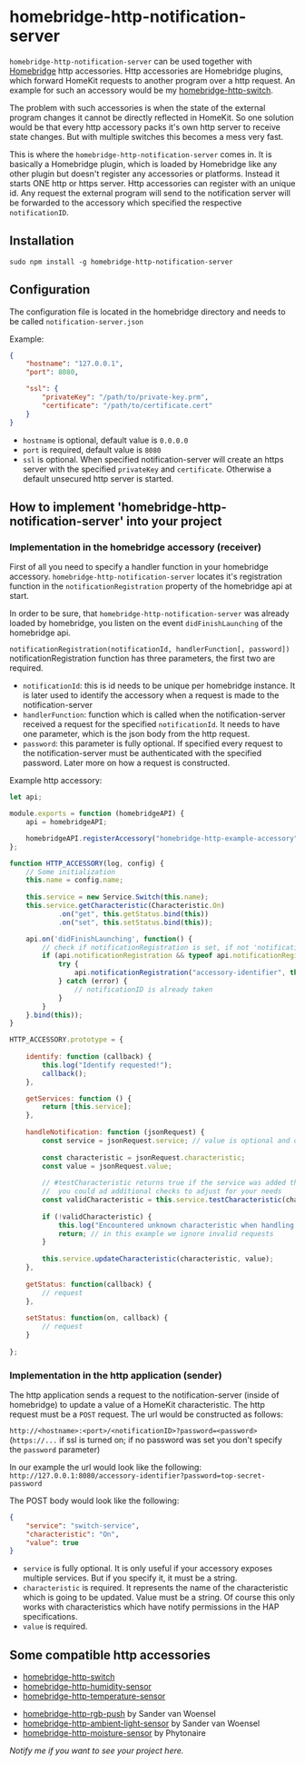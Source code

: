 # homebridge-http-notification-server

`homebridge-http-notification-server` can be used together with [Homebridge](https://github.com/nfarina/homebridge) 
http accessories. Http accessories are Homebridge plugins, which forward HomeKit requests to another program over a 
http request. An example for such an accessory would be my 
[homebridge-http-switch](https://github.com/Supereg/homebridge-http-switch).

The problem with such accessories is when 
the state of the external program changes it cannot be directly reflected in HomeKit. So one solution would be that 
every http accessory packs it's own http server to receive state changes. But with multiple switches this becomes a mess 
very fast.

This is where the `homebridge-http-notification-server` comes in. It is basically a Homebridge plugin, which is loaded by 
Homebridge like any other plugin but doesn't register any accessories or platforms. Instead it starts ONE http or https 
server. Http accessories can register with an unique id. Any request the external program will send to the notification 
server will be forwarded to the accessory which specified the respective `notificationID`.

## Installation

`sudo npm install -g homebridge-http-notification-server`

## Configuration

The configuration file is located in the homebridge directory and needs to be called `notification-server.json`

Example:
```json
{
    "hostname": "127.0.0.1",
    "port": 8080,

    "ssl": {
        "privateKey": "/path/to/private-key.prm",
        "certificate": "/path/to/certificate.cert"
    }
}
```

* `hostname` is optional, default value is `0.0.0.0`
* `port` is required, default value is `8080`
* `ssl` is optional. When specified notification-server will create an https server with the specified `privateKey` and 
`certificate`. Otherwise a default unsecured http server is started.

## How to implement 'homebridge-http-notification-server' into your project

### Implementation in the homebridge accessory (receiver)

First of all you need to specify a handler function in your homebridge accessory. `homebridge-http-notification-server` 
locates it's registration function in the `notificationRegistration` property of the homebridge api at start.

In order to be sure, that `homebridge-http-notification-server` was already loaded by homebridge, you listen on the event 
`didFinishLaunching` of the homebridge api.

`notificationRegistration(notificationId, handlerFunction[, password])`
notificationRegistration function has three parameters, the first two are required.
* `notificationId`: this is id needs to be unique per homebridge instance. It is later used to identify the accessory when 
a request is made to the notification-server
* `handlerFunction`: function which is called when the notification-server received a request for the specified `notificationId`.
It needs to have one parameter, which is the json body from the http request.
* `password`: this parameter is fully optional. If specified every request to the notification-server must be authenticated 
with the specified password. Later more on how a request is constructed.


Example http accessory:
```javascript
let api;

module.exports = function (homebridgeAPI) {
    api = homebridgeAPI;

    homebridgeAPI.registerAccessory("homebridge-http-example-accessory", "HTTP-ACCESSORY", HTTP_ACCESSORY);
};

function HTTP_ACCESSORY(log, config) {
    // Some initialization
    this.name = config.name;
    
    this.service = new Service.Switch(this.name);
    this.service.getCharacteristic(Characteristic.On)
            .on("get", this.getStatus.bind(this))
            .on("set", this.setStatus.bind(this));

    api.on('didFinishLaunching', function() {
        // check if notificationRegistration is set, if not 'notificationRegistration' is probably not installed on the system
        if (api.notificationRegistration && typeof api.notificationRegistration === "function") {
            try {
                api.notificationRegistration("accessory-identifier", this.handleNotification.bind(this), "top-secret-password");
            } catch (error) {
                // notificationID is already taken
            }
        }
    }.bind(this));
}

HTTP_ACCESSORY.prototype = {
    
    identify: function (callback) {
        this.log("Identify requested!");
        callback();
    },

    getServices: function () {
        return [this.service];
    },
    
    handleNotification: function (jsonRequest) {
        const service = jsonRequest.service; // value is optional and only relevant if your accessory exposes multiple services
        
        const characteristic = jsonRequest.characteristic;
        const value = jsonRequest.value;
        
        // #testCharacteristic returns true if the service was added the specified characteristic.
        //  you could ad additional checks to adjust for your needs
        const validCharacteristic = this.service.testCharacteristic(characteristic);
        
        if (!validCharacteristic) {
            this.log("Encountered unknown characteristic when handling notification: " + characteristic);
            return; // in this example we ignore invalid requests
        }
        
        this.service.updateCharacteristic(characteristic, value);
    },
    
    getStatus: function(callback) {
        // request
    },
    
    setStatus: function(on, callback) {
        // request
    }
    
};
```

### Implementation in the http application (sender)

The http application sends a request to the notification-server (inside of homebridge) to update a value of a HomeKit 
characteristic. The http request must be a `POST` request. The url would be constructed as follows:

`http://<hostname>:<port>/<notificationID>?password=<password>` (`https://...` if ssl is turned on; if no password was set 
you don't specify the `password` parameter)

In our example the url would look like the following:
`http://127.0.0.1:8080/accessory-identifier?password=top-secret-password`

The POST body would look like the following:
```json
{
    "service": "switch-service",
    "characteristic": "On",
    "value": true
}
```
* `service` is fully optional. It is only useful if your accessory exposes multiple services. But if you specify it, it 
must be a string.
* `characteristic` is required. It represents the name of the characteristic which is going to be updated. Value must be 
a string. Of course this only works with characteristics which have notify permissions in the HAP specifications. 
* `value` is required. 

## Some compatible http accessories

* [homebridge-http-switch](https://github.com/Supereg/homebridge-http-switch)
* [homebridge-http-humidity-sensor](https://github.com/Supereg/homebridge-http-humidity-sensor)
* [homebridge-http-temperature-sensor](https://github.com/Supereg/homebridge-http-temperature-sensor)

- [homebridge-http-rgb-push](https://github.com/QuickSander/homebridge-http-rgb-push) by Sander van Woensel
- [homebridge-http-ambient-light-sensor](https://github.com/QuickSander/homebridge-http-ambient-light-sensor) by Sander van Woensel
- [homebridge-http-moisture-sensor](https://github.com/Pythonaire/homebridge-http-moisture-sensor) by Phytonaire

_Notify me if you want to see your project here._
